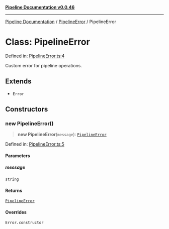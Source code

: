 [**Pipeline Documentation v0.0.46**](../../README.md)

***

[Pipeline Documentation](../../modules.md) / [PipelineError](../README.md) / PipelineError

# Class: PipelineError

Defined in: [PipelineError.ts:4](https://github.com/stonemjs/pipeline/blob/bdafb2a2f2d57df256cc97fee41b6f9b9fdd69f9/src/PipelineError.ts#L4)

Custom error for pipeline operations.

## Extends

- `Error`

## Constructors

### new PipelineError()

> **new PipelineError**(`message`): [`PipelineError`](PipelineError.md)

Defined in: [PipelineError.ts:5](https://github.com/stonemjs/pipeline/blob/bdafb2a2f2d57df256cc97fee41b6f9b9fdd69f9/src/PipelineError.ts#L5)

#### Parameters

##### message

`string`

#### Returns

[`PipelineError`](PipelineError.md)

#### Overrides

`Error.constructor`
